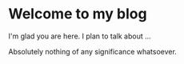 # Welcome to my blog

I'm glad you are here. I plan to talk about ...

Absolutely nothing of any significance whatsoever.

